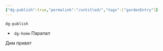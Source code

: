 ```yaml
---
{"dg-publish":true,"permalink":"/untitled/","tags":["gardenEntry"]}
---
```



`dg-publish`
-  `dg-home`
Парапап


Дим привет 